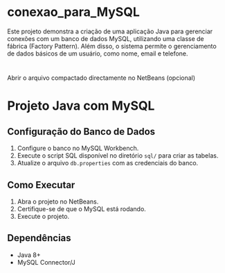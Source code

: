 # conexao_para_MySQL
Este projeto demonstra a criação de uma aplicação Java para gerenciar conexões com um banco de dados MySQL, utilizando uma classe de fábrica (Factory Pattern). Além disso, o sistema permite o gerenciamento de dados básicos de um usuário, como nome, email e telefone.
#
Abrir o arquivo compactado directamente no NetBeans (opcional)
# Projeto Java com MySQL

## Configuração do Banco de Dados
1. Configure o banco no MySQL Workbench.
2. Execute o script SQL disponível no diretório `sql/` para criar as tabelas.
3. Atualize o arquivo `db.properties` com as credenciais do banco.

## Como Executar
1. Abra o projeto no NetBeans.
2. Certifique-se de que o MySQL está rodando.
3. Execute o projeto.

## Dependências
- Java 8+
- MySQL Connector/J

